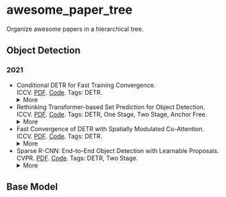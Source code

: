 # awesome_paper_tree
Organize awesome papers in a hierarchical tree.
## Object Detection
### 2021
- Conditional DETR for Fast Training Convergence.\
ICCV. [PDF](https://openaccess.thecvf.com/content/ICCV2021/papers/Meng_Conditional_DETR_for_Fast_Training_Convergence_ICCV_2021_paper.pdf). [Code](https://github.com/Atten4Vis/ConditionalDETR). Tags: DETR. <details><summary>More</summary>Authors: Depu Meng, Xiaokang Chen, Zejia Fan, Gang Zeng, Houqiang Li, Yuhui Yuan, Lei Sun, Jingdong Wang.\
Institutions: University of Science and Technology of China, Peking University, Microsoft Research Asia.\
Abstract: The recently-developed DETR approach applies the transformer encoder and decoder architecture to object detection and achieves promising performance. In this paper, we handle the critical issue, slow training convergence, and present a conditional cross-attention mechanism for fast DETR training. Our approach is motivated by that the cross-attention in DETR relies highly on the content embeddings for localizing the four extremities and predicting the box, which increases the need for high-quality content embeddings and thus the training difficulty. Our approach, named conditional DETR, learns a conditional spatial query from the decoder embedding for decoder multi-head cross-attention. The benefit is that through the conditional spatial query, each cross-attention head is able to attend to a band containing a distinct region, e.g., one object extremity or a region inside the object box. This narrows down the spatial range for localizing the distinct regions for object classification and box regression, thus relaxing the dependence on the content embeddings and easing the training. Empirical results show that conditional DETR converges 6.7x faster for the backbones R50 and R101 and 10x faster for stronger backbones DC5-R50 and DC5-R101. Code is available at https://github.com/Atten4Vis/ConditionalDETR.</details>
- Rethinking Transformer-based Set Prediction for Object Detection.\
ICCV. [PDF](https://openaccess.thecvf.com/content/ICCV2021/papers/Sun_Rethinking_Transformer-Based_Set_Prediction_for_Object_Detection_ICCV_2021_paper.pdf). [Code](https://github.com/Edward-Sun/TSP-Detection). Tags: DETR, One Stage, Two Stage, Anchor Free. <details><summary>More</summary>Authors: Zhiqing Sun, Shengcao Cao, Yiming Yang, Kris Kitani.\
Institutions: Carnegie Mellon University.\
Abstract: DETR is a recently proposed Transformer-based method which views object detection as a set prediction problem and achieves state-of-the-art performance but demands extra-long training time to converge. In this paper, we investigate the causes of the optimization difficulty in the training of DETR. Our examinations reveal several factors contributing to the slow convergence of DETR, primarily the issues with the Hungarian loss and the Transformer crossattention mechanism. To overcome these issues we propose two solutions, namely, TSP-FCOS (Transformer-based Set Prediction with FCOS) and TSP-RCNN (Transformerbased Set Prediction with RCNN). Experimental results show that the proposed methods not only converge much faster than the original DETR, but also significantly outperform DETR and other baselines in terms of detection accuracy.</details>
- Fast Convergence of DETR with Spatially Modulated Co-Attention.\
ICCV. [PDF](http://openaccess.thecvf.com/content/ICCV2021/papers/Gao_Fast_Convergence_of_DETR_With_Spatially_Modulated_Co-Attention_ICCV_2021_paper.pdf). [Code](https://github.com/gaopengcuhk/SMCA-DETR). Tags: DETR. <details><summary>More</summary>Authors: Peng Gao, Minghang Zheng, Xiaogang Wang, Jifeng Dai, Hongsheng Li.\
Institutions: Shanghai AI Laboratory, Chinese University of Hong Kong, Peking University, SenseTime Research.\
Abstract: The recently proposed Detection Transformer (DETR) model successfully applies Transformer to objects detection and achieves comparable performance with two-stage object detection frameworks, such as Faster-RCNN. However, DETR suffers from its slow convergence. Training DETR [4] from scratch needs 500 epochs to achieve a high accuracy. To accelerate its convergence, we propose a simple yet effective scheme for improving the DETR framework, namely Spatially Modulated Co-Attention (SMCA) mechanism. The core idea of SMCA is to conduct locationaware co-attention in DETR by constraining co-attention responses to be high near initially estimated bounding box locations. Our proposed SMCA increases DETR’s convergence speed by replacing the original co-attention mechanism in the decoder while keeping other operations in DETR unchanged. Furthermore, by integrating multi-head and scale-selection attention designs into SMCA, our fullyfledged SMCA can achieve better performance compared to DETR with a dilated convolution-based backbone (45.6 mAP at 108 epochs vs. 43.3 mAP at 500 epochs). We perform extensive ablation studies on COCO dataset to validate SMCA. Code is released at https://github.com/gaopengcuhk/SMCA-DETR.</details>
- Sparse R-CNN: End-to-End Object Detection with Learnable Proposals.\
CVPR. [PDF](https://openaccess.thecvf.com/content/CVPR2021/papers/Sun_Sparse_R-CNN_End-to-End_Object_Detection_With_Learnable_Proposals_CVPR_2021_paper.pdf). [Code](https://github.com/PeizeSun/SparseR-CNN). Tags: DETR, Two Stage. <details><summary>More</summary>Authors: Peize Sun, Rufeng Zhang, Yi Jiang, Tao Kong, Chenfeng Xu, Wei Zhan, Masayoshi Tomizuka, Lei Li, Zehuan Yuan, Changhu Wang, Ping Luo.\
Institutions: The University of Hong Kong, Tongji University, ByteDance AI Lab, University of California, Berkeley.\
Abstract: We present Sparse R-CNN, a purely sparse method for object detection in images. Existing works on object detection heavily rely on dense object candidates, such as k anchor boxes pre-defined on all grids of image feature map of size H × W. In our method, however, a fixed sparse set of learned object proposals, total length of N, are provided to object recognition head to perform classification and location. By eliminating HWk (up to hundreds of thousands) hand-designed object candidates to N (e.g. 100) learnable proposals, Sparse R-CNN completely avoids all efforts related to object candidates design and many-toone label assignment. More importantly, final predictions are directly output without non-maximum suppression postprocedure. Sparse R-CNN demonstrates accuracy, run-time and training convergence performance on par with the wellestablished detector baselines on the challenging COCO dataset, e.g., achieving 45.0 AP in standard 3× training schedule and running at 22 fps using ResNet-50 FPN model. We hope our work could inspire re-thinking the convention of dense prior in object detectors. The code is available at: https://github.com/PeizeSun/SparseR-CNN.</details>
## Base Model

